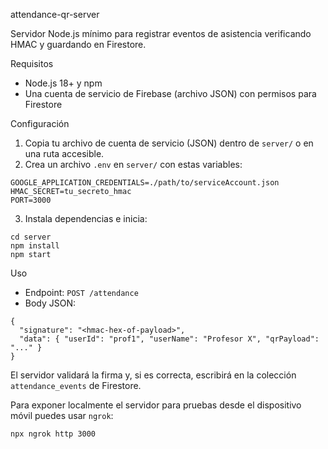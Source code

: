 attendance-qr-server

Servidor Node.js mínimo para registrar eventos de asistencia verificando HMAC y guardando en Firestore.

Requisitos
- Node.js 18+ y npm
- Una cuenta de servicio de Firebase (archivo JSON) con permisos para Firestore

Configuración
1. Copia tu archivo de cuenta de servicio (JSON) dentro de `server/` o en una ruta accesible.
2. Crea un archivo `.env` en `server/` con estas variables:

```
GOOGLE_APPLICATION_CREDENTIALS=./path/to/serviceAccount.json
HMAC_SECRET=tu_secreto_hmac
PORT=3000
```

3. Instala dependencias e inicia:

```
cd server
npm install
npm start
```

Uso
- Endpoint: `POST /attendance`
- Body JSON:

```
{
  "signature": "<hmac-hex-of-payload>",
  "data": { "userId": "prof1", "userName": "Profesor X", "qrPayload": "..." }
}
```

El servidor validará la firma y, si es correcta, escribirá en la colección `attendance_events` de Firestore.

Para exponer localmente el servidor para pruebas desde el dispositivo móvil puedes usar `ngrok`:

```
npx ngrok http 3000
```
